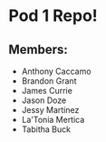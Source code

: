 # **Pod 1 Repo!**


## Members:

- Anthony Caccamo
- Brandon Grant
- James Currie
- Jason Doze
- Jessy Martinez
- La'Tonia Mertica
- Tabitha Buck

